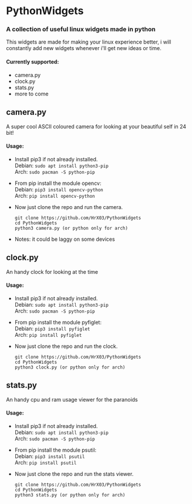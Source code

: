 PythonWidgets
======
### A collection of useful linux widgets made in python

This widgets are made for making your linux experience better, i will constantly add new widgets whenever i'll get new ideas or time.
#### Currently supported:
* camera.py
* clock.py
* stats.py
* more to come

## camera.py
A super cool ASCII coloured camera for looking at your beautiful self in 24 bit!
#### Usage:
* Install pip3 if not already installed.  
  Debian: ```sudo apt install python3-pip```  
  Arch:   ```sudo pacman -S python-pip```
  
* From pip install the module opencv:  
  Debian: ```pip3 install opencv-python```  
  Arch:   ```pip install opencv-python```
  
* Now just clone the repo and run the camera.
  ```  
  git clone https://github.com/HrX03/PythonWidgets  
  cd PythonWidgets  
  python3 camera.py (or python only for arch)
  ```
* Notes: it could be laggy on some devices

## clock.py
An handy clock for looking at the time
#### Usage:
* Install pip3 if not already installed.  
  Debian: ```sudo apt install python3-pip```  
  Arch:   ```sudo pacman -S python-pip```
  
* From pip install the module pyfiglet:  
  Debian: ```pip3 install pyfiglet```  
  Arch:   ```pip install pyfiglet```
  
* Now just clone the repo and run the clock.
  ```  
  git clone https://github.com/HrX03/PythonWidgets  
  cd PythonWidgets  
  python3 clock.py (or python only for arch)
  ```

## stats.py
An handy cpu and ram usage viewer for the paranoids
#### Usage:
* Install pip3 if not already installed.  
  Debian: ```sudo apt install python3-pip```  
  Arch:   ```sudo pacman -S python-pip```
  
* From pip install the module psutil:  
  Debian: ```pip3 install psutil```  
  Arch:   ```pip install psutil```
  
* Now just clone the repo and run the stats viewer.
  ```  
  git clone https://github.com/HrX03/PythonWidgets  
  cd PythonWidgets  
  python3 stats.py (or python only for arch)
  ```
